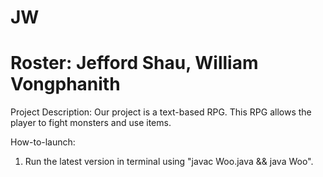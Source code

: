 # JW
Roster: Jefford Shau, William Vongphanith
=======


Project Description:
Our project is a text-based RPG. This RPG allows the player to fight monsters and use items. 



How-to-launch:
1. Run the latest version in terminal using "javac Woo.java && java Woo".
